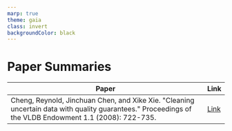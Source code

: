 ```yaml
---
marp: true
theme: gaia
class: invert
backgroundColor: black
---
```


# Paper Summaries

| Paper | Link |
|---|---|
| Cheng, Reynold, Jinchuan Chen, and Xike Xie. "Cleaning uncertain data with quality guarantees." Proceedings of the VLDB Endowment 1.1 (2008): 722-735. | [Link](https://jayitha.github.io/Paper-Summaries/Uncertain%20Data%20Management/Summaries/1_Cleaning%20Uncertain%20Data%20with%20Quality%20Guarantees.html#3)|